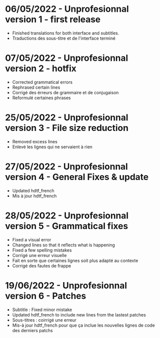 # 06/05/2022 - Unprofesionnal version 1 - first release
- Finished translations for both interface and subtitles.
- Traductions des sous-titre et de l'interface terminé

# 07/05/2022 - Unprofesionnal version 2 - hotfix
- Corrected grammatical errors
- Rephrased certain lines
- Corrigé des érreurs de grammaire et de conjugaison
- Reformulé certaines phrases

# 25/05/2022 - Unprofesionnal version 3 - File size reduction
- Removed excess lines
- Enlevé les lignes qui ne servaient à rien

# 27/05/2022 - Unprofesionnal version 4 - General Fixes & update
- Updated hdtf_french
- Mis à jour hdtf_french

# 28/05/2022 - Unprofesionnal version 5 - Grammatical fixes
- Fixed a visual error
- Changed lines so that it reflects what is happening
- Fixed a few spelling mistakes
- Corrigé une erreur visuelle
- Fait en sorte que certaines lignes soit plus adapté au contexte
- Corrigé des fautes de frappe

# 19/06/2022 - Unprofesionnal version 6 - Patches
- Subtitle : Fixed minor mistake
- Updated hdtf_french to include new lines from the lastest patches
- Sous-titres : coirrigé une erreur
- Mis-à jour hdtf_french pour que ça inclue les nouvelles lignes de code des derniers patchs
